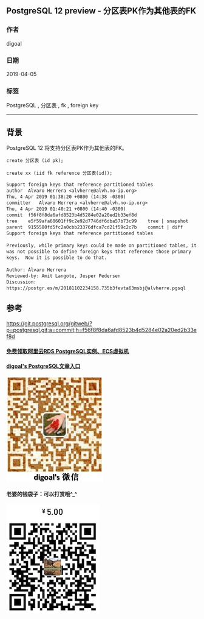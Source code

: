 ## PostgreSQL 12 preview - 分区表PK作为其他表的FK  
                                                                                                      
### 作者                                                                                                      
digoal                                                                                                      
                                                                                                      
### 日期                                                                                                      
2019-04-05                                                                                                      
                                                                                                      
### 标签                                                                                                      
PostgreSQL , 分区表 , fk , foreign key   
                     
----                                                                                                
                                                                                                  
## 背景           
PostgreSQL 12 将支持分区表PK作为其他表的FK。     
  
```  
create 分区表 (id pk);  
  
create xx (iid fk reference 分区表(id));  
```  
      
```    
Support foreign keys that reference partitioned tables  
author	Alvaro Herrera <alvherre@alvh.no-ip.org>	  
Thu, 4 Apr 2019 01:38:20 +0800 (14:38 -0300)  
committer	Alvaro Herrera <alvherre@alvh.no-ip.org>	  
Thu, 4 Apr 2019 01:40:21 +0800 (14:40 -0300)  
commit	f56f8f8da6afd8523b4d5284e02a20ed2b33ef8d  
tree	e5f59afa60601ff9c2e92d7746df6dba57b73c99	tree | snapshot  
parent	9155580fd5fc2a0cbb23376dfca7cd21f59c2c7b	commit | diff  
Support foreign keys that reference partitioned tables  
  
Previously, while primary keys could be made on partitioned tables, it  
was not possible to define foreign keys that reference those primary  
keys.  Now it is possible to do that.  
  
Author: Álvaro Herrera  
Reviewed-by: Amit Langote, Jesper Pedersen  
Discussion: https://postgr.es/m/20181102234158.735b3fevta63msbj@alvherre.pgsql  
```    
        
## 参考      
https://git.postgresql.org/gitweb/?p=postgresql.git;a=commit;h=f56f8f8da6afd8523b4d5284e02a20ed2b33ef8d    
      
  
  
  
  
  
  
  
  
  
#### [免费领取阿里云RDS PostgreSQL实例、ECS虚拟机](https://free.aliyun.com/ "57258f76c37864c6e6d23383d05714ea")
  
  
#### [digoal's PostgreSQL文章入口](https://github.com/digoal/blog/blob/master/README.md "22709685feb7cab07d30f30387f0a9ae")
  
  
![digoal's weixin](../pic/digoal_weixin.jpg "f7ad92eeba24523fd47a6e1a0e691b59")
  
  
#### 老婆的钱袋子：可以打赏哦^_^  
![wife's weixin ds](../pic/wife_weixin_ds.jpg "acd5cce1a143ef1d6931b1956457bc9f")
  
